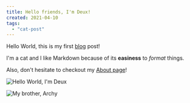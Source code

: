 ```yaml
---
title: Hello friends, I'm Deux!
created: 2021-04-10
tags:
  - "cat-post"
---
```


Hello World, this is my first [blog](/blog) post!

I'm a cat and I like Markdown because of its **easiness** to _format_ things.

Also, don't hesitate to checkout my [About page](@file:/about.html)!

![Hello World, I'm Deux](@file:i_am_deux.jpg)

![My brother, Archy](@file:../guest-post-archy/archy_guest_poster.jpg)
